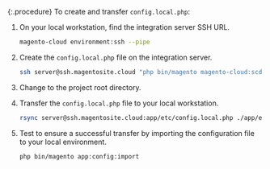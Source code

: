 {:.procedure}
To create and transfer `config.local.php`:

1.  On your local workstation, find the integration server SSH URL.

    ```bash
    magento-cloud environment:ssh --pipe
    ```

1.  Create the `config.local.php` file on the integration server.

    ```bash
    ssh server@ssh.magentosite.cloud "php bin/magento magento-cloud:scd-dump"
    ```

1.  Change to the project root directory.

1.  Transfer the `config.local.php` file to your local workstation.

    ```bash
    rsync server@ssh.magentosite.cloud:app/etc/config.local.php ./app/etc/config.local.php
    ```

1.  Test to ensure a successful transfer by importing the configuration file to your local environment.

    ```bash
    php bin/magento app:config:import
    ```
